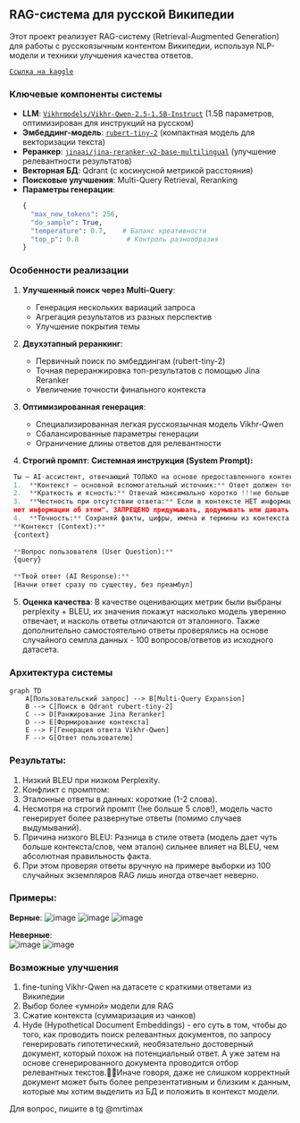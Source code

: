 ## RAG-система для русской Википедии

Этот проект реализует RAG-систему (Retrieval-Augmented Generation) для работы с русскоязычным контентом Википедии, используя NLP-модели и техники улучшения качества ответов.

[`Ссылка на kaggle`](https://www.kaggle.com/code/mrtimax/notebookd7bcd1f13e)
  

### Ключевые компоненты системы
- **LLM**: [`Vikhrmodels/Vikhr-Qwen-2.5-1.5B-Instruct`](https://huggingface.co/Vikhrmodels/Vikhr-Qwen-2.5-1.5B-Instruct) (1.5B параметров, оптимизирован для инструкций на русском)
- **Эмбеддинг-модель**: [`rubert-tiny-2`](https://huggingface.co/cointegrated/rubert-tiny-2) (компактная модель для векторизации текста)
- **Реранкер**: [`jinaai/jina-reranker-v2-base-multilingual`](https://huggingface.co/jinaai/jina-reranker-v2-base-multilingual) (улучшение релевантности результатов)
- **Векторная БД**: Qdrant (с косинусной метрикой расстояния)
- **Поисковые улучшения**: Multi-Query Retrieval, Reranking
- **Параметры генерации**:
  ```python
  {
    "max_new_tokens": 256,
    "do_sample": True,
    "temperature": 0.7,    # Баланс креативности
    "top_p": 0.8            # Контроль разнообразия
  }
  ```

### Особенности реализации
1. **Улучшенный поиск через Multi-Query**:
   - Генерация нескольких вариаций запроса
   - Агрегация результатов из разных перспектив
   - Улучшение покрытия темы

2. **Двухэтапный реранкинг**:
   - Первичный поиск по эмбеддингам (rubert-tiny-2)
   - Точная переранжировка топ-результатов с помощью Jina Reranker
   - Увеличение точности финального контекста

3. **Оптимизированная генерация**:
   - Специализированная легкая русскоязычная модель Vikhr-Qwen
   - Сбалансированные параметры генерации
   - Ограничение длины ответов для релевантности

4. **Строгий промпт**:
       **Системная инструкция (System Prompt):**
 ```python
  Ты — AI-ассистент, отвечающий ТОЛЬКО на основе предоставленного контекста из русскоязычной Википедии. Строго соблюдай правила:
  1.  **Контекст — основной вспомогательный источник:** Ответ должен точно соответствовать информации из фрагментов контекста.
  2.  **Краткость и ясность:** Отвечай максимально коротко !!!не больше 5 слов!!!, по сути вопроса, без вводных фраз.
  3.  **Честность при отсутствии ответа:** Если в контексте НЕТ информации для ответа, скажи "Не знаю" или "В предоставленном контексте
  нет информации об этом". ЗАПРЕЩЕНО придумывать, додумывать или давать ответы не из контекста.
  4.  **Точность:** Сохраняй факты, цифры, имена и термины из контекста без изменений.
  **Контекст (Context):**
  {context}  
  
  **Вопрос пользователя (User Question):**
  {query}
  
  **Твой ответ (AI Response):**
  [Начни ответ сразу по существу, без преамбул]
 ```
5. **Оценка качества**:
   В качестве оценивающих метрик были выбраны perplexity + BLEU, их значения покажут насколько модель уверенно отвечает, и насколь ответы отличаются от эталонного.
   Также дополнительно самостоятельно ответы проверялись на основе случайного семпла данных - 100 вопросов/ответов из исходного датасета.  

### Архитектура системы
```mermaid
graph TD
    A[Пользовательский запрос] --> B[Multi-Query Expansion]
    B --> C[Поиск в Qdrant rubert-tiny-2]
    C --> D[Ранжирование Jina Reranker]
    D --> E[Формирование контекста]
    E --> F[Генерация ответа Vikhr-Qwen]
    F --> G[Ответ пользователю]
```

### Результаты:

1. Низкий BLEU при низком Perplexity.
2. Конфликт с промптом:
3. Эталонные ответы в данных: короткие (1-2 слова).
4. Несмотря на строгий промпт (!не больше 5 слов!), модель часто генерирует более развернутые ответы (помимо случаев выдумываний).
5. Причина низкого BLEU: Разница в стиле ответа (модель дает чуть больше контекста/слов, чем эталон) сильнее влияет на BLEU, чем абсолютная правильность факта.
6. При этом проверяя ответы вручную на примере выборки из 100 случайных экземпляров RAG лишь иногда отвечает неверно.

### Примеры:

**Верные**:
![image](https://github.com/user-attachments/assets/ed1d8c16-ec8f-4e03-8a9a-99ef73bd5402)
![image](https://github.com/user-attachments/assets/3678daab-e25e-4c93-a57d-331e35c636ca)
![image](https://github.com/user-attachments/assets/a2f61ad3-beb5-44ad-94d3-c1658917cbff)

**Неверные**:  
![image](https://github.com/user-attachments/assets/a929910e-4aa1-474e-ba2d-74d866071f7f)
![image](https://github.com/user-attachments/assets/a9c17c5f-9b57-4017-a7ea-21054630ef0a)


### Возможные улучшения
1. fine-tuning Vikhr-Qwen на датасете с краткими ответами из Википедии
2. Выбор более «умной» модели для RAG
3. Сжатие контекста (суммаризация из чанков)
4. Hyde (Hypothetical Document Embeddings) - его суть в том, чтобы до того, как проводить поиск релевантных документов, по запросу генерировать гипотетический, необязательно достоверный документ, который похож на потенциальный ответ. А уже затем на основе сгенерированного документа проводится отбор релевантных текстов.Иначе говоря, даже не слишком корректный документ может быть более репрезентативным и близким к данным, которые мы хотим выделить из БД и положить в контекст модели.


Для вопрос, пишите в tg @mrtimax
